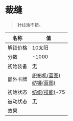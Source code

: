 # 裁缝  
> 针线活不错。  
  
名称  |  值  
----  |  ----  
解锁价格  |  10太阳  
分数  |  -1000  
初始装备  |  无  
额外卡牌  |  [织布机(蓝图)](Bp_Loom.md)<br>[纺锤(蓝图)](Bp_Spindle.md)  
初始状态  |  [纺织(技能)](Skill_Tailoring.md)+75  
被动状态  |  无  
效果  |    


<script>document.title="裁缝 - 卡牌生存百科 Card Survival Wiki";</script>